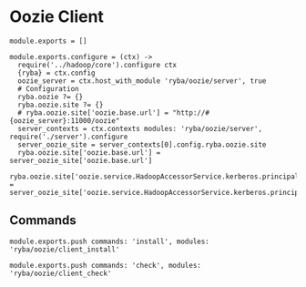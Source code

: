 
# Oozie Client

    module.exports = []

    module.exports.configure = (ctx) ->
      require('../hadoop/core').configure ctx
      {ryba} = ctx.config
      oozie_server = ctx.host_with_module 'ryba/oozie/server', true
      # Configuration
      ryba.oozie ?= {}
      ryba.oozie.site ?= {}
      # ryba.oozie.site['oozie.base.url'] = "http://#{oozie_server}:11000/oozie"
      server_contexts = ctx.contexts modules: 'ryba/oozie/server', require('./server').configure
      server_oozie_site = server_contexts[0].config.ryba.oozie.site
      ryba.oozie.site['oozie.base.url'] = server_oozie_site['oozie.base.url']
      ryba.oozie.site['oozie.service.HadoopAccessorService.kerberos.principal'] = server_oozie_site['oozie.service.HadoopAccessorService.kerberos.principal']

## Commands

    module.exports.push commands: 'install', modules: 'ryba/oozie/client_install'

    module.exports.push commands: 'check', modules: 'ryba/oozie/client_check'











